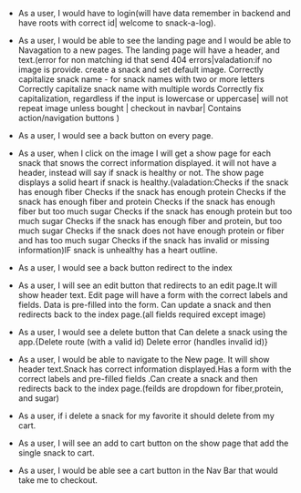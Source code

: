 - As a user, I would have to login(will have data remember in backend and have roots with correct id| welcome to snack-a-log).

- As a user, I would be able to see the landing page and I would be able to Navagation to a new pages. The landing page will have a header, and text.(error for non matching id that send 404 errors|valadation:if no image is provide. create a snack and set default image.
Correctly capitalize snack name - for snack names with two or more letters
Correctly capitalize snack name with multiple words
Correctly fix capitalization, regardless if the input is lowercase or uppercase| will not repeat image unless bought | checkout in navbar| Contains action/navigation buttons )

- As a user, I would see a back button on every page.

- As a user, when I click on the image I will get a show page for each snack that snows the correct information displayed. it will not have a header, instead will say if snack is healthy or not. The show page displays a solid heart if snack is healthy.(valadation:Checks if the snack has enough fiber
Checks if the snack has enough protein
Checks if the snack has enough fiber and protein
Checks if the snack has enough fiber but too much sugar
Checks if the snack has enough protein but too much sugar
Checks if the snack has enough fiber and protein, but too much sugar
Checks if the snack does not have enough protein or fiber and has too much sugar
Checks if the snack has invalid or missing information)IF snack is unhealthy has a heart outline.

- As a user, I would see a back button redirect to the index

- As a user, I will see an edit button that redirects to an edit page.It will show header text. Edit page will have a form with the correct labels and fields. Data is pre-filled into the form.
Can update a snack and then redirects back to the index page.(all fields required except image)

- As a user, I would see a delete button that Can delete a snack using the app.{Delete route (with a valid id)
Delete error (handles invalid id)}

- As a user, I would be able to navigate to the New page. It will show header text.Snack has correct information displayed.Has a form with the correct labels and pre-filled fields .Can create a snack and then redirects back to the index page.(feilds are dropdown for fiber,protein, and sugar)
 
- As a user, if i delete a snack for my favorite it should delete from my cart.

- As a user, I will see an add to cart button on the show page that add the single snack to cart.

- As a user, I would be able see a cart button in the Nav Bar that would take me to checkout.